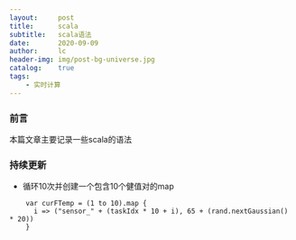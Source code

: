 ```yaml
---
layout:     post
title:      scala
subtitle:   scala语法
date:       2020-09-09
author:     lc
header-img: img/post-bg-universe.jpg
catalog:    true
tags:
    - 实时计算
---
```

### 前言
本篇文章主要记录一些scala的语法
### 持续更新
- 循环10次并创建一个包含10个健值对的map
```
    var curFTemp = (1 to 10).map {
      i => ("sensor_" + (taskIdx * 10 + i), 65 + (rand.nextGaussian() * 20))
    }
```
